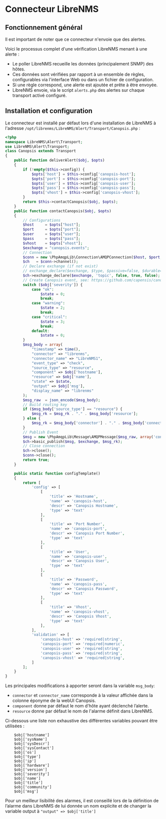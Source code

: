 # Connecteur LibreNMS

## Fonctionnement général

Il est important de noter que ce connecteur n'envoie que des alertes.

Voici le processus complet d'une vérification LibreNMS menant à une alerte :

*  Le poller LibreNMS recueille les données (principalement SNMP) des hôtes.
*  Ces données sont vérifiées par rapport à un ensemble de règles, configurables via l'interface Web ou dans un fichier de configuration.
*  Si une règle correspond, une alerte est ajoutée et prête à être envoyée.
*  LibreNMS envoie, via le script `alerts.php` des alertes sur chaque transport activé configuré.

## Installation et configuration

Le connecteur est installé par défaut lors d'une installation de LibreNMS à
l'adresse `/opt/librenms/LibreNMS/Alert/Transport/Canopsis.php` :

```php
<?php
namespace LibreNMS\Alert\Transport;
use LibreNMS\Alert\Transport;
class Canopsis extends Transport
{
    public function deliverAlert($obj, $opts)
    {
        if (!empty($this->config)) {
            $opts['host'] = $this->config['canopsis-host'];
            $opts['port'] = $this->config['canopsis-port'];
            $opts['user'] = $this->config['canopsis-user'];
            $opts['pass'] = $this->config['canopsis-pass'];
            $opts['vhost'] = $this->config['canopsis-vhost'];
        }
        return $this->contactCanopsis($obj, $opts);
    }
    public function contactCanopsis($obj, $opts)
    {
        // Configurations
        $host     = $opts["host"];
        $port     = $opts["port"];
        $user     = $opts["user"];
        $pass     = $opts["pass"];
        $vhost    = $opts["vhost"];
        $exchange = "canopsis.events";
        // Connection
        $conn = new \PhpAmqpLib\Connection\AMQPConnection($host, $port, $user, $pass, $vhost);
        $ch   = $conn->channel();
        // Declare exchange (if not exist)
        // exchange_declare($exchange, $type, $passive=false, $durable=false, $auto_delete=true, $internal=false, $nowait=false, $arguments=null, $ticket=null)
        $ch->exchange_declare($exchange, 'topic', false, true, false);
        // Create Canopsis event, see: https://github.com/capensis/canopsis/wiki/Event-specification
        switch ($obj['severity']) {
            case "ok":
                $state = 0;
                break;
            case "warning":
                $state = 2;
                break;
            case "critical":
                $state = 3;
                break;
            default:
                $state = 0;
        }
        $msg_body = array(
            "timestamp" => time(),
            "connector" => "librenms",
            "connector_name" => "LibreNMS1",
            "event_type" => "check",
            "source_type" => "resource",
            "component" => $obj['hostname'],
            "resource" => $obj['name'],
            "state" => $state,
            "output" => $obj['msg'],
            "display_name" => "librenms"
        );
        $msg_raw  = json_encode($msg_body);
        // Build routing key
        if ($msg_body['source_type'] == "resource") {
            $msg_rk = $msg_rk . "." . $msg_body['resource'];
        } else {
            $msg_rk = $msg_body['connector'] . "." . $msg_body['connector_name'] . "." . $msg_body['event_type'] . "." . $msg_body['source_type'] . "." . $msg_body['component'];
        }
        // Publish Event
        $msg = new \PhpAmqpLib\Message\AMQPMessage($msg_raw, array('content_type' => 'application/json', 'delivery_mode' => 2));
        $ch->basic_publish($msg, $exchange, $msg_rk);
        // Close connection
        $ch->close();
        $conn->close();
        return true;
    }

    public static function configTemplate()
    {
        return [
            'config' => [
                [
                    'title' => 'Hostname',
                    'name' => 'canopsis-host',
                    'descr' => 'Canopsis Hostname',
                    'type' => 'text'
                ],
                [
                    'title' => 'Port Number',
                    'name' => 'canopsis-port',
                    'descr' => 'Canopsis Port Number',
                    'type' => 'text'
                ],
                [
                    'title' => 'User',
                    'name' => 'canopsis-user',
                    'descr' => 'Canopsis User',
                    'type' => 'text'
                ],
                [
                    'title' => 'Password',
                    'name' => 'canopsis-pass',
                    'descr' => 'Canopsis Password',
                    'type' => 'text'
                ],
                [
                    'title' => 'Vhost',
                    'name' => 'canopsis-vhost',
                    'descr' => 'Canopsis Vhost',
                    'type' => 'text'
                ],
            ],
            'validation' => [
                'canopsis-host' => 'required|string',
                'canopsis-port' => 'required|numeric',
                'canopsis-user' => 'required|string',
                'canopsis-pass' => 'required|string',
                'canopsis-vhost' => 'required|string',
            ]
        ];
    }
}
```
Les principales modifications à apporter seront dans la variable `msg_body`:
* `connector` et `connector_name` corresponde à la valeur affichée dans la colonne éponyme de la webUI Canopsis.
* `component` donne par défaut le nom d'hôte ayant déclenché l’alerte.
* `resource` donne par défaut le nom de l'alarme définit dans LibreNMS.

Ci-dessous une liste non exhaustive des différentes variables pouvant être
utilisées :

```
    $obj['hostname']
    $obj['sysName']
    $obj['sysDescr']
    $obj['sysContact']
    $obj['os']
    $obj['type']
    $obj['ip']
    $obj['hardware']
    $obj['version']
    $obj['severity']
    $obj['name']
    $obj['title']
    $obj['community']
    $obj['msg']

```

Pour un meilleur lisibilité des alarmes, il est conseillé lors de la définition
de l’alarme dans LibreNMS de lui donnée un nom explicite et de changer la
variable output à `"output" => $obj['title']`
